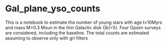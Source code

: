 # Gal_plane_yso_counts
This is a notebook to estimate the number of young stars with age t<10Myrs and mass M>0.3 Msun in the thin Galactic disk (|b|<5). Four Opsim surveys are considered, including the baseline. The total counts are estimated assuming to observe only with gri filters  
